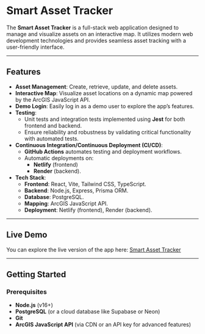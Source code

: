 # Smart Asset Tracker

The **Smart Asset Tracker** is a full-stack web application designed to manage and visualize assets on an interactive map. It utilizes modern web development technologies and provides seamless asset tracking with a user-friendly interface.

---

## Features

- **Asset Management**: Create, retrieve, update, and delete assets.
- **Interactive Map**: Visualize asset locations on a dynamic map powered by the ArcGIS JavaScript API.
- **Demo Login**: Easily log in as a demo user to explore the app’s features.
- **Testing**:
  - Unit tests and integration tests implemented using **Jest** for both frontend and backend.
  - Ensure reliability and robustness by validating critical functionality with automated tests.
- **Continuous Integration/Continuous Deployment (CI/CD)**:
  - **GitHub Actions** automates testing and deployment workflows.
  - Automatic deployments on:
    - **Netlify** (frontend)
    - **Render** (backend).
- **Tech Stack**:
  - **Frontend**: React, Vite, Tailwind CSS, TypeScript.
  - **Backend**: Node.js, Express, Prisma ORM.
  - **Database**: PostgreSQL.
  - **Mapping**: ArcGIS JavaScript API.
  - **Deployment**: Netlify (frontend), Render (backend).

---

## Live Demo

You can explore the live version of the app here: [Smart Asset Tracker](https://smrt-kappa.vercel.app/)

---

## Getting Started

### Prerequisites

- **Node.js** (v16+)
- **PostgreSQL** (or a cloud database like Supabase or Neon)
- **Git**
- **ArcGIS JavaScript API** (via CDN or an API key for advanced features)
